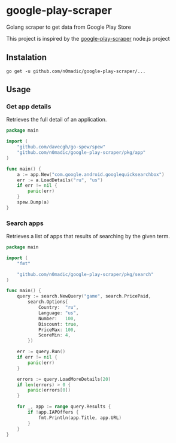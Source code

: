 # google-play-scraper

Golang scraper to get data from Google Play Store

This project is inspired by the [google-play-scraper](https://github.com/facundoolano/google-play-scraper) node.js project

## Instalation

```shell
go get -u github.com/n0madic/google-play-scraper/...
```

## Usage

### Get app details

Retrieves the full detail of an application.

```go
package main

import (
	"github.com/davecgh/go-spew/spew"
	"github.com/n0madic/google-play-scraper/pkg/app"
)

func main() {
	a := app.New("com.google.android.googlequicksearchbox")
	err := a.LoadDetails("ru", "us")
	if err != nil {
		panic(err)
	}
	spew.Dump(a)
}
```

### Search apps

Retrieves a list of apps that results of searching by the given term.

```go
package main

import (
	"fmt"

	"github.com/n0madic/google-play-scraper/pkg/search"
)

func main() {
	query := search.NewQuery("game", search.PricePaid,
		search.Options{
			Country:  "ru",
			Language: "us",
			Number:   100,
			Discount: true,
			PriceMax: 100,
			ScoreMin: 4,
		})

	err := query.Run()
	if err != nil {
		panic(err)
	}

	errors := query.LoadMoreDetails(20)
	if len(errors) > 0 {
		panic(errors[0])
	}

	for _, app := range query.Results {
		if !app.IAPOffers {
			fmt.Println(app.Title, app.URL)
		}
	}
}
```
